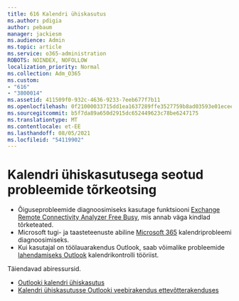 ```yaml
---
title: 616 Kalendri ühiskasutus
ms.author: pdigia
author: pebaum
manager: jackiesm
ms.audience: Admin
ms.topic: article
ms.service: o365-administration
ROBOTS: NOINDEX, NOFOLLOW
localization_priority: Normal
ms.collection: Adm_O365
ms.custom:
- "616"
- "3800014"
ms.assetid: 411509f0-932c-4636-9233-7eeb677f7b11
ms.openlocfilehash: 0f21000033715dd1ea1637289ffe3527759b8ad03593e01ecee1a01369421f55
ms.sourcegitcommit: b5f7da89a650d2915dc652449623c78be6247175
ms.translationtype: MT
ms.contentlocale: et-EE
ms.lasthandoff: 08/05/2021
ms.locfileid: "54119902"
---
```

# <a name="troubleshooting-issues-with-calendar-sharing"></a>Kalendri ühiskasutusega seotud probleemide tõrkeotsing

- Õiguseprobleemide diagnoosimiseks kasutage funktsiooni [Exchange Remote Connectivity Analyzer Free Busy](https://testconnectivity.microsoft.com/Default.aspx?testId=freeBusy), mis annab väga kindlad tõrketeated.
- Microsoft tugi- ja taasteteenuste abiline [Microsoft 365](https://diagnostics.office.com/) kalendriprobleemi diagnoosimiseks. 
- Kui kasutajal on töölauarakendus Outlook, saab võimalike probleemide [lahendamiseks Outlook](https://www.microsoft.com/download/details.aspx?id=28786) kalendrikontrolli tööriist.

Täiendavad abiressursid.

- [Outlooki kalendri ühiskasutus](https://support.office.com/article/353ed2c1-3ec5-449d-8c73-6931a0adab88)
- [Kalendri ühiskasutusse Outlooki veebirakendus ettevõtterakenduses](https://support.office.com/article/7ecef8ae-139c-40d9-bae2-a23977ee58d5)
